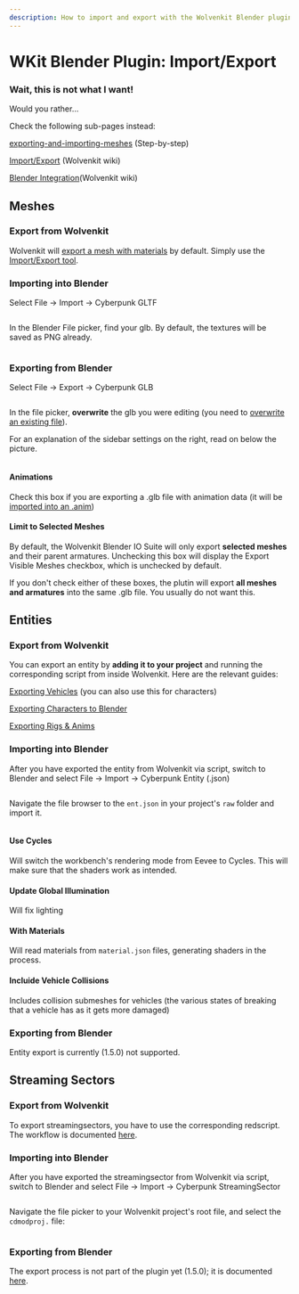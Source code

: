 ```yaml
---
description: How to import and export with the Wolvenkit Blender plugin
---
```


# WKit Blender Plugin: Import/Export

### Wait, this is not what I want!

Would you rather…

Check the following sub-pages instead:

[exporting-and-importing-meshes](../../3d-modelling/exporting-and-importing-meshes/ "mention") (Step-by-step)

[Import/Export](http://127.0.0.1:5000/s/-MP\_ozZVx2gRZUPXkd4r/wolvenkit-app/usage/import-export "mention") (Wolvenkit wiki)

[Blender Integration](http://127.0.0.1:5000/s/-MP\_ozZVx2gRZUPXkd4r/wolvenkit-app/usage/blender-integration "mention")(Wolvenkit wiki)

## Meshes

### Export from Wolvenkit

Wolvenkit will [export a mesh with materials](http://127.0.0.1:5000/s/-MP\_ozZVx2gRZUPXkd4r/wolvenkit-app/usage/blender-integration#how-do-i-use-the-blender-integration-features) by default. Simply use the [Import/Export tool](http://127.0.0.1:5000/s/-MP\_ozZVx2gRZUPXkd4r/wolvenkit-app/usage/import-export/models#exporting-mesh-files).

### Importing into Blender

Select File -> Import -> Cyberpunk GLTF

<figure><img src="https://files.gitbook.com/v0/b/gitbook-x-prod.appspot.com/o/spaces%2F-MP_ozZVx2gRZUPXkd4r%2Fuploads%2FquFu8ZZ9IBOmWUNu4asO%2Fblender_plugin_import.png?alt=media&#x26;token=b0c0e03b-f2fe-4df4-9b92-d5dba61e4d90" alt=""><figcaption></figcaption></figure>

In the Blender File picker, find your glb. By default, the textures will be saved as PNG already.

<figure><img src="https://files.gitbook.com/v0/b/gitbook-x-prod.appspot.com/o/spaces%2F-MP_ozZVx2gRZUPXkd4r%2Fuploads%2FE5XwVbNoDUK2IE8R5sxq%2Fblender_plugin_import_mesh.png?alt=media&#x26;token=3f459cf4-644f-4db2-9832-853629a89494" alt=""><figcaption></figcaption></figure>

### Exporting from Blender

Select File -> Export -> Cyberpunk GLB

<figure><img src="../../../.gitbook/assets/blender_plugin_export_mesh.png" alt=""><figcaption></figcaption></figure>

In the file picker, **overwrite** the glb you were editing (you need to [overwrite an existing file](http://127.0.0.1:5000/s/-MP\_ozZVx2gRZUPXkd4r/wolvenkit-app/usage/import-export#import)).

For an explanation of the sidebar settings on the right, read on below the picture.

<figure><img src="../../../.gitbook/assets/blender_plugin_export_mesh_2.png" alt=""><figcaption></figcaption></figure>

#### Animations

Check this box if you are exporting a .glb file with animation data (it will be [imported into an .anim](../../modding-guides/animations/poses-animations-make-your-own.md#step-3-importing-and-testing))

#### Limit to Selected Meshes

By default, the Wolvenkit Blender IO Suite will only export **selected meshes** and their parent armatures. Unchecking this box will display the Export Visible Meshes checkbox, which is unchecked by default.&#x20;

If you don't check either of these boxes, the plutin will export **all meshes and armatures** into the same .glb file. You usually do not want this.



## Entities

### Export from Wolvenkit

You can export an entity by **adding it to your project** and running the corresponding script from inside Wolvenkit. Here are the relevant guides:

&#x20;[Exporting Vehicles](http://127.0.0.1:5000/s/-MP\_ozZVx2gRZUPXkd4r/modding-community/exporting-to-blender/exporting-vehicles "mention") (you can also use this for characters)

&#x20;[Exporting Characters to Blender](http://127.0.0.1:5000/s/-MP\_ozZVx2gRZUPXkd4r/modding-community/exporting-to-blender "mention")

&#x20;[Exporting Rigs & Anims](http://127.0.0.1:5000/s/-MP\_ozZVx2gRZUPXkd4r/modding-community/exporting-to-blender/exporting-rigs-and-anims "mention")

### Importing into Blender

After you have exported the entity from Wolvenkit via script, switch to Blender and select File -> Import -> Cyberpunk Entity (.json)

<figure><img src="../../../.gitbook/assets/blender_plugin_import_entity.png" alt=""><figcaption></figcaption></figure>

Navigate the file browser to the `ent.json` in your project's `raw` folder and import it.

<figure><img src="../../../.gitbook/assets/blender_plugin_import_entity_2.png" alt=""><figcaption></figcaption></figure>

#### Use Cycles

Will switch the workbench's rendering mode from Eevee to Cycles. This will make sure that the shaders work as intended.

#### Update Global Illumination

Will fix lighting

#### With Materials

Will read materials from `material.json` files, generating shaders in the process.

#### Incluide Vehicle Collisions

Includes collision submeshes for vehicles (the various states of breaking that a vehicle has as it gets more damaged)

### Exporting from Blender

Entity export is currently (1.5.0) not supported.

## Streaming Sectors

### Export from Wolvenkit

To export streamingsectors, you have to use the corresponding redscript. The workflow is documented [here](http://127.0.0.1:5000/s/-MP\_ozZVx2gRZUPXkd4r/modding-community/world-editing/exporting-streaming-sectors-to-blender).&#x20;

### Importing into Blender

After you have exported the streamingsector from Wolvenkit via script, switch to Blender and select File -> Import -> Cyberpunk StreamingSector

<figure><img src="../../../.gitbook/assets/blender_plugin_import_sector.png" alt=""><figcaption></figcaption></figure>

Navigate the file picker to your Wolvenkit project's root file, and select the `cdmodproj.` file:

<figure><img src="../../../.gitbook/assets/blender_plugin_import_sector_2.png" alt=""><figcaption></figcaption></figure>

### Exporting from Blender

The export process is not part of the plugin yet (1.5.0); it is documented [here](https://wiki.redmodding.org/wolvenkit/modding-community/world-editing/exporting-streaming-sectors-to-blender#importing-back-into-cyberpunk).&#x20;
